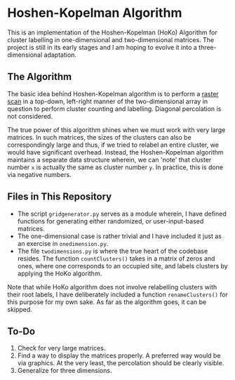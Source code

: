 # Hoshen-Kopelman Algorithm
This is an implementation of the Hoshen-Kopelman (HoKo) Algorithm for cluster labelling in one-dimensional and two-dimensional matrices. The project is still in its early stages and I am hoping to evolve it into a three-dimensional adaptation.

## The Algorithm
The basic idea behind Hoshen-Kopelman algorithm is to perform a [raster scan](https://en.wikipedia.org/wiki/Raster_scan) in a top-down, left-right manner of the two-dimensional array in question to perform cluster counting and labelling. Diagonal percolation is not considered.

The true power of this algorithm shines when we must work with very large matrices. In such matrices, the sizes of the clusters can also be correspondingly large and thus, if we tried to relabel an entire cluster, we would have significant overhead. Instead, the Hoshen-Kopelman algorithm maintains a separate data structure wherein, we can 'note' that cluster number ```x``` is actually the same as cluster number ```y```. In practice, this is done via negative numbers.

## Files in This Repository
* The script ```gridgenerator.py``` serves as a module wherein, I have defined functions for generating either randomized, or user-input-based matrices.
* The one-dimensional case is rather trivial and I have included it just as an exercise in ```onedimension.py```.
* The file ```twodimensions.py``` is where the true heart of the codebase resides. The function ```countClusters()``` takes in a matrix of zeros and ones, where one corresponds to an occupied site, and labels clusters by applying the HoKo algorithm.

Note that while HoKo algorithm does not involve relabelling clusters with their root labels, I have deliberately included a function ```renameClusters()``` for this purpose for my own sake. As far as the algorithm goes, it can be skipped.

## To-Do
1. Check for very large matrices.
2. Find a way to display the matrices properly. A preferred way would be via graphics. At the very least, the percolation should be clearly visible.
3. Generalize for three dimensions.
